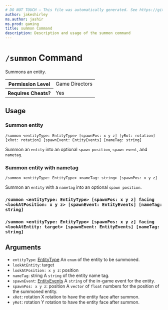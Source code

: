 ```yaml
---
# DO NOT TOUCH — This file was automatically generated. See https://github.com/mojang/minecraftapidocsgenerator to modify descriptions, examples, etc.
author: jakeshirley
ms.author: jashir
ms.prod: gaming
title: summon Command
description: Description and usage of the summon command
---
```

# `/summon` Command
Summons an entity.

<table>
  <tr>
    <th>Permission Level</th>
    <td>Game Directors</td>
  </tr>
  <tr>
    <th>Requires Cheats?</th>
    <td>Yes</td>
  </tr>
</table>

## Usage
### Summon entity
`/summon <entityType: EntityType> [spawnPos: x y z] [yRot: rotation] [xRot: rotation] [spawnEvent: EntityEvents] [nameTag: string]`

Summon an `entity` into an optional `spawn position`, `spawn event`, and `nametag`.

### Summon entity with nametag
`/summon <entityType: EntityType> <nameTag: string> [spawnPos: x y z]`

Summon an `entity` with a `nametag` into an optional `spawn position`.

### `/summon <entityType: EntityType> [spawnPos: x y z] facing <lookAtPosition: x y z> [spawnEvent: EntityEvents] [nameTag: string]`


### `/summon <entityType: EntityType> [spawnPos: x y z] facing <lookAtEntity: target> [spawnEvent: EntityEvents] [nameTag: string]`

## Arguments
- `entityType`: [EntityType](../enums/EntityType.md)
An `enum` of the entity to be summoned.
- `lookAtEntity`: target
- `lookAtPosition: x y z`: position
- `nameTag`: string
A `string` of the entity name tag.
- `spawnEvent`: [EntityEvents](../enums/EntityEvents.md)
A `string` of the in-game event for the entity.
- `spawnPos: x y z`: position
A `vector` of `float` numbers for the position of the summoned entity.
- `xRot`: rotation
X rotation to have the entity face after summon.
- `yRot`: rotation
Y rotation to have the entity face after summon.